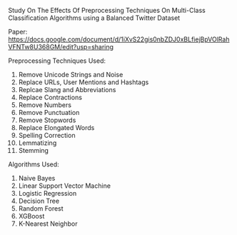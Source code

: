 Study On The Effects Of Preprocessing Techniques On Multi-Class Classification Algorithms using a Balanced Twitter Dataset

Paper: https://docs.google.com/document/d/1iXvS22gis0nbZDJ0xBLfiejBpVOlRahVFNTw8U368GM/edit?usp=sharing

Preprocessing Techniques Used: 

1. Remove Unicode Strings and Noise
2. Replace URLs, User Mentions and Hashtags
3. Replcae Slang and Abbreviations
4. Replace Contractions
5. Remove Numbers
6. Remove Punctuation
7. Remove Stopwords
8. Replace Elongated Words
9. Spelling Correction
10. Lemmatizing
11. Stemming

Algorithms Used:

1. Naive Bayes
2. Linear Support Vector Machine 
3. Logistic Regression
4. Decision Tree
5. Random Forest
6. XGBoost
7. K-Nearest Neighbor